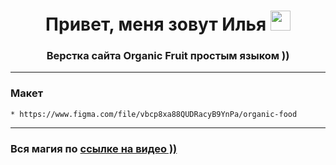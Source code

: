 <h1 align="center">Привет, меня зовут Илья
<img src="https://github.com/blackcater/blackcater/raw/main/images/Hi.gif" height="32"/></h1>
<h3 align="center">Верстка сайта Organic Fruit простым языком ))</h3>

---

### Макет
    * https://www.figma.com/file/vbcp8xa88QUDRacyB9YnPa/organic-food


---

###  Вся магия по [ссылке на видео ))](https://youtube.com/playlist?list=PLHyIl59J60-WaiZWlmppGEdMGH5rAcaJN)
